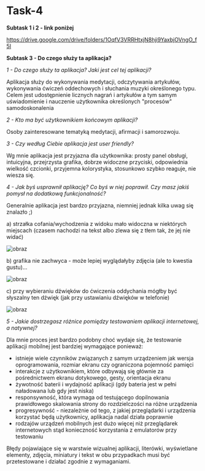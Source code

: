 # Task-4

**Subtask 1 i 2 - link poniżej**

https://drive.google.com/drive/folders/1OqfV3VRRHtxjN8hji9YaxbjOVngO_f5I


**Subtask 3 - Do czego służy ta aplikacja?**


_1 - Do czego służy ta aplikacja? Jaki jest cel tej aplikacji?_


Aplikacja służy do wykonywania medytacji, odczytywania artykułów, wykonywania ćwiczeń oddechowych i słuchania muzyki określonego typu.
Celem jest udostępnienie licznych nagrań i artykułów a tym samym uświadomienie i nauczenie użytkownika określonych "procesów" samodoskonalenia  


_2 - Kto ma być użytkownikiem końcowym aplikacji?_


Osoby zainteresowane tematyką medytacji, afirmacji i samorozwoju.


_3 - Czy według Ciebie aplikacja jest user friendly?_


Wg mnie aplikacja jest przyjazna dla użytkownika: prosty panel obsługi, intuicyjna, przejrzysta grafika, dobrze widoczne przyciski, odpowiednia wielkość czcionki, przyjemna kolorystyka, stosunkowo szybko reaguje, nie wiesza się.


_4 - Jak byś usprawnił aplikację? Co byś w niej poprawił. Czy masz jakiś pomysł na dodatkową funkcjonalność?_

Generalnie aplikacja jest bardzo przyjazna, niemniej jednak kilka uwag się znalazło ;)

a) strzałka cofania/wychodzenia z widoku mało widoczna w niektórych miejscach (czasem nachodzi na tekst albo zlewa się z tłem tak, że jej nie widać)

![obraz](https://user-images.githubusercontent.com/116674154/202903170-33b2d626-a3d4-4ed7-9fe0-b5cc6c302fbd.png)

b) grafika nie zachwyca - może lepiej wyglądałyby zdjęcia (ale to kwestia gustu)...

![obraz](https://user-images.githubusercontent.com/116674154/202903294-ac100365-b60f-496f-8d19-6b33ebcfd465.png)

c) przy wybieraniu dźwięków do ćwiczenia oddychania mógłby być słyszalny ten dźwięk (jak przy ustawianiu dźwięków w telefonie)

![obraz](https://user-images.githubusercontent.com/116674154/202903389-ee78ca14-2ea3-4538-8b83-6e8bbe33df86.png)


_5 - Jakie dostrzegasz różnice pomiędzy testowaniem aplikacji internetowej, a natywnej?_

Dla mnie proces jest bardzo podobny choć wydaje się, że testowanie aplikacji mobilnej jest bardziej wymagające ponieważ:
- istnieje wiele czynników związanych z samym urządzeniem jak wersja oprogramowania, rozmiar ekranu czy ograniczona pojemność pamięci
- interakcje z użytkownikiem, które odbywają się głównie za pośrednictwem ekranu dotykowego, gesty, orientacja ekranu
- żywotność baterii i wydajność aplikacji (gdy bateria jest w pełni naładowana lub gdy jest niska)
- responsywność, która wymaga od testującego dopilnowania prawidłowego skalowania strony do rozdzielczości na różne urządzenia
- progresywność - niezależnie od tego, z jakiej przeglądarki i urządzenia korzystać będą użytkownicy, aplikacja nadal działa poprawnie
- rodzajów urządzeń mobilnych jest dużo więcej niż przeglądarek internetowych stąd konieczność korzystania z emulatorów przy testowaniu

Błędy pojawiające się w warstwie wizualnej aplikacji, literówki, wyświetlane elementy, zdjęcia, miniatury i tekst w obu przypadkach musi być przetestowane i działać zgodnie z wymaganiami.
